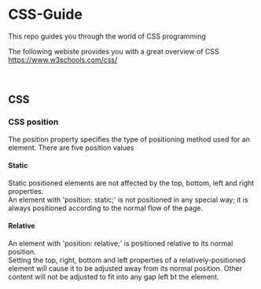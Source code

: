 <h1> CSS-Guide</h1>
This repo guides you through the world of CSS programming

The following webiste provides you with a great overview of CSS<br>
https://www.w3schools.com/css/

<br>
<h2>CSS</h2>

<h3>CSS position</h3>

The position property specifies the type of positioning method used for an element.
There are five position values<br>
<h4>Static</h4>
Static positioned elements are not affected by the top, bottom, left and right properties. <br>
An element with 'position: static;' is not positioned in any special way; it is always positioned according to the normal flow of the page.<br>

<h4>Relative</h4>
An element with 'position: relative;' is positioned relative to its normal position. <br>
Setting the top, right, bottom and left properties of a relatively-positioned element will cause it to be adjusted away from its normal position. Other content will not be adjusted to fit into any gap left bt the element. <br>
